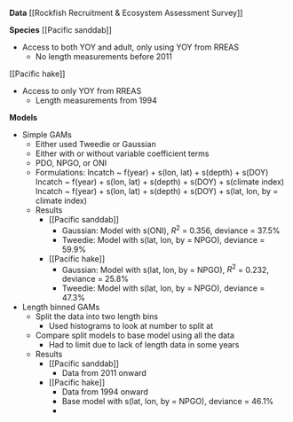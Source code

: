 **Data**
[[Rockfish Recruitment & Ecosystem Assessment Survey]]

**Species**
[[Pacific sanddab]] 
- Access to both YOY and adult, only using YOY from RREAS
	- No length measurements before 2011

[[Pacific hake]]
- Access to only YOY from RREAS
	- Length measurements from 1994

**Models**
- Simple GAMs
	- Either used Tweedie or Gaussian
	- Either with or without variable coefficient terms
	- PDO, NPGO, or ONI
	- Formulations:
		lncatch ~ f(year) + s(lon, lat) + s(depth) + s(DOY)
		lncatch ~ f(year) + s(lon, lat) + s(depth) + s(DOY) + s(climate index)
		lncatch ~ f(year) + s(lon, lat) + s(depth) + s(DOY) + s(lat, lon, by = climate index)
	- Results
		- [[Pacific sanddab]]
			- Gaussian: Model with s(ONI), $R^2$ = 0.356, deviance = 37.5%
			- Tweedie: Model with s(lat, lon, by = NPGO), deviance = 59.9%
		- [[Pacific hake]]
			- Gaussian: Model with s(lat, lon, by = NPGO), $R^2$ = 0.232, deviance = 25.8%
			- Tweedie: Model with s(lat, lon, by = NPGO), deviance = 47.3%
- Length binned GAMs
	- Split the data into two length bins
		- Used histograms to look at number to split at
	- Compare split models to base model using all the data
		- Had to limit due to lack of length data in some years
	- Results
		- [[Pacific sanddab]]
			- Data from 2011 onward
		- [[Pacific hake]]
			- Data from 1994 onward
			- Base model with s(lat, lon, by = NPGO), deviance = 46.1%
			- 